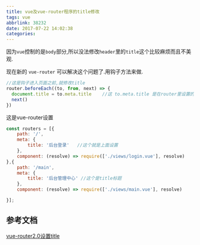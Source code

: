 ```yaml
---
title: vue及vue-router程序的title修改
tags: vue
abbrlink: 38232
date: 2017-07-22 14:02:38
categories:
---
```


因为`vue`控制的是`body`部分,所以没法修改`header`里的`title`这个比较麻烦而且不美观.

现在新的 `vue-router` 可以解决这个问题了.用钩子方法来做.


```js
//这是钩子进入页面之前,就修改title
router.beforeEach((to, from, next) => {
  document.title = to.meta.title    //这 to.meta.title 是在router里设置的
  next()
})
```

这是vue-router设置
```js
const routers = [{
    path: '/',
    meta: {
        title: '后台登录'   //这个就是上面设置
    },
    component: (resolve) => require(['./views/login.vue'], resolve)
},{
    path: '/main',
    meta: {
        title: '后台管理中心' //这个是title标题
    },
    component: (resolve) => require(['./views/main.vue'], resolve)

}];

```

## 参考文档
[vue-router2.0设置title](https://segmentfault.com/q/1010000007739026?_ea=1441360)
